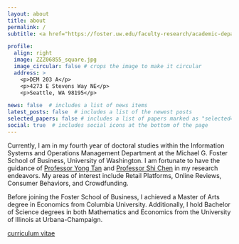 ```yaml
---
layout: about
title: about
permalink: /
subtitle: <a href="https://foster.uw.edu/faculty-research/academic-departments/information-systems-and-operations-management/">Michael G. Foster School of Business</a>

profile:
  align: right
  image: ZZZ06855_square.jpg
  image_circular: false # crops the image to make it circular
  address: >
    <p>DEM 203 A</p>
    <p>4273 E Stevens Way NE</p>
    <p>Seattle, WA 98195</p>

news: false  # includes a list of news items
latest_posts: false  # includes a list of the newest posts
selected_papers: false # includes a list of papers marked as "selected={true}"
social: true  # includes social icons at the bottom of the page
---
```




Currently, I am in my fourth year of doctoral studies within the Information Systems and Operations Management Department at the Michael G. Foster School of Business, University of Washington. I am fortunate to have the guidance of [Professor Yong Tan](https://foster.uw.edu/faculty-research/directory/yong-tan/) and [Professor Shi Chen](https://foster.uw.edu/faculty-research/directory/shi-chen/) in my research endeavors. My areas of interest include Retail Platforms, Online Reviews, Consumer Behaviors, and Crowdfunding.

Before joining the Foster School of Business, I achieved a Master of Arts degree in Economics from Columbia University. Additionally, I hold Bachelor of Science degrees in both Mathematics and Economics from the University of Illinois at Urbana-Champaign.


[curriculum vitae](https://mingruirayzhang.github.io/assets/pdf/Mingrui_Zhang_CV.pdf)
